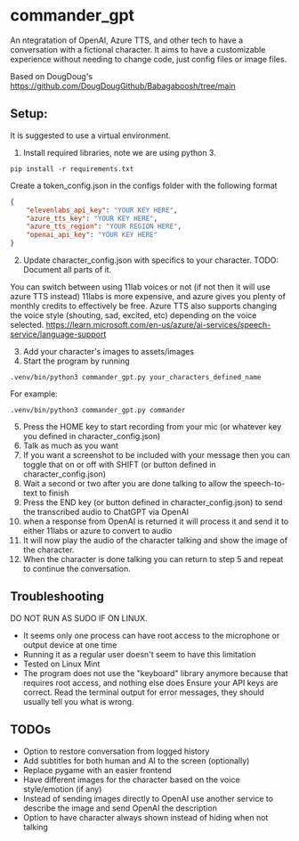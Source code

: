 # commander_gpt
An ntegratation of OpenAI, Azure TTS, and other tech to have a conversation with a fictional character.
It aims to have a customizable experience without needing to change code, just config files or image files.

Based on DougDoug's https://github.com/DougDougGithub/Babagaboosh/tree/main


## Setup:
It is suggested to use a virtual environment.

1. Install required libraries, note we are using python 3.
```
pip install -r requirements.txt
```

Create a token_config.json in the configs folder with the following format
```json
{
    "elevenlabs_api_key": "YOUR KEY HERE",
    "azure_tts_key": "YOUR KEY HERE",
    "azure_tts_region": "YOUR REGION HERE",
    "openai_api_key": "YOUR KEY HERE"
}
```
2. Update character_config.json with specifics to your character.
TODO: Document all parts of it.

You can switch between using 11lab voices or not (if not then it will use azure TTS instead)
11labs is more expensive, and azure gives you plenty of monthly credits to effectively be free.
Azure TTS also supports changing the voice style (shouting, sad, excited, etc) depending on the voice selected.
https://learn.microsoft.com/en-us/azure/ai-services/speech-service/language-support

3. Add your character's images to assets/images
4. Start the program by running
```
.venv/bin/python3 commander_gpt.py your_characters_defined_name
```
For example:
```
.venv/bin/python3 commander_gpt.py commander
```
5. Press the HOME key to start recording from your mic (or whatever key you defined in character_config.json)
6. Talk as much as you want
7. If you want a screenshot to be included with your message then you can toggle that on or off with SHIFT (or button defined in character_config.json)
8. Wait a second or two after you are done talking to allow the speech-to-text to finish
9. Press the END key (or button defined in character_config.json) to send the transcribed audio to ChatGPT via OpenAI
10. when a response from OpenAI is returned it will process it and send it to either 11labs or azure to convert to audio
11. It will now play the audio of the character talking and show the image of the character.
12. When the character is done talking you can return to step 5 and repeat to continue the conversation.


## Troubleshooting
DO NOT RUN AS SUDO IF ON LINUX.
- It seems only one process can have root access to the microphone or output device at one time
- Running it as a regular user doesn't seem to have this limitation
- Tested on Linux Mint
- The program does not use the "keyboard" library anymore because that requires root access, and nothing else does
Ensure your API keys are correct.
Read the terminal output for error messages, they should usually tell you what is wrong.


## TODOs
- Option to restore conversation from logged history
- Add subtitles for both human and AI to the screen (optionally)
- Replace pygame with an easier frontend
- Have different images for the character based on the voice style/emotion (if any)
- Instead of sending images directly to OpenAI use another service to describe the image and send OpenAI the description
- Option to have character always shown instead of hiding when not talking